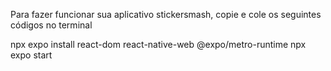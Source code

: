 Para fazer funcionar sua aplicativo stickersmash, copie e cole os seguintes códigos no terminal

npx expo install react-dom react-native-web @expo/metro-runtime
npx expo start